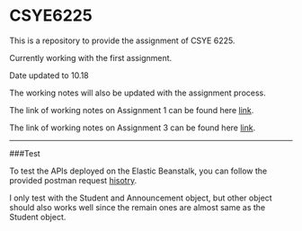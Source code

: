 # CSYE6225

This is a repository to provide the assignment of CSYE 6225.

Currently working with the first assignment.

Date updated to 10.18



The working notes will also be updated with the assignment process.

The link of working notes on Assignment 1 can be found here [link](https://github.com/NorthernMystic/CSYE6225/blob/master/Assignment%20-%20Jersey%20restful%20API%20Notes.md).

The link of working notes on Assignment 3 can be found here [link](https://github.com/NorthernMystic/CSYE6225/blob/master/Assignment%202%20-%20Notes.md).



---

###Test

To test the APIs deployed on the Elastic Beanstalk, you can follow the provided postman request [hisotry](https://www.getpostman.com/collections/3da23aef16130c1109fa).

I only test with the Student and Announcement object, but other object should also works well since the remain ones are almost same as the Student object.

